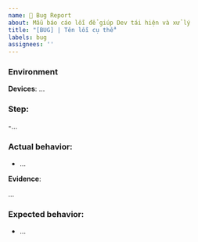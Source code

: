 ```yaml
---
name: 🐛 Bug Report
about: Mẫu báo cáo lỗi để giúp Dev tái hiện và xử lý
title: "[BUG] | Tên lỗi cụ thể"
labels: bug
assignees: ''
---
```

### Environment
**Devices**: ...

### Step: 
-...

### Actual behavior:
- ...

**Evidence**:

...

### Expected behavior: 
- ...
